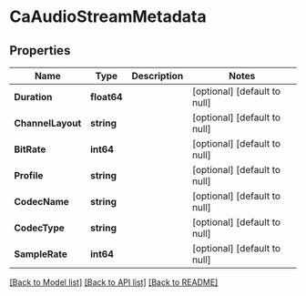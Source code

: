 # CaAudioStreamMetadata

## Properties
Name | Type | Description | Notes
------------ | ------------- | ------------- | -------------
**Duration** | **float64** |  | [optional] [default to null]
**ChannelLayout** | **string** |  | [optional] [default to null]
**BitRate** | **int64** |  | [optional] [default to null]
**Profile** | **string** |  | [optional] [default to null]
**CodecName** | **string** |  | [optional] [default to null]
**CodecType** | **string** |  | [optional] [default to null]
**SampleRate** | **int64** |  | [optional] [default to null]

[[Back to Model list]](../README.md#documentation-for-models) [[Back to API list]](../README.md#documentation-for-api-endpoints) [[Back to README]](../README.md)

